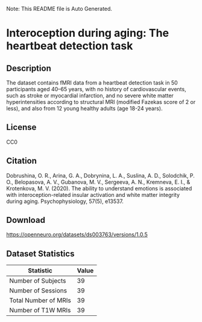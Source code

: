 Note: This README file is Auto Generated.

# Interoception during aging: The heartbeat detection task

## Description

The dataset contains fMRI data from a heartbeat detection task in 50 participants aged 40–65 years, with no history of cardiovascular events, such as stroke or myocardial infarction, and no severe white matter hyperintensities according to structural MRI (modified Fazekas score of 2 or less), and also from 12 young healthy adults (age 18-24 years).


## License

CC0

## Citation

Dobrushina, O. R., Arina, G. A., Dobrynina, L. A., Suslina, A. D., Solodchik, P. O., Belopasova, A. V., Gubanova, M. V., Sergeeva, A. N., Kremneva, E. I., & Krotenkova, M. V. (2020). The ability to understand emotions is associated with interoception-related insular activation and white matter integrity during aging. Psychophysiology, 57(5), e13537.

## Download

https://openneuro.org/datasets/ds003763/versions/1.0.5

## Dataset Statistics

| Statistic | Value |
| --- | --- |
| Number of Subjects | 39 |
| Number of Sessions | 39 |
| Total Number of MRIs | 39 |
| Number of T1W MRIs | 39 |

